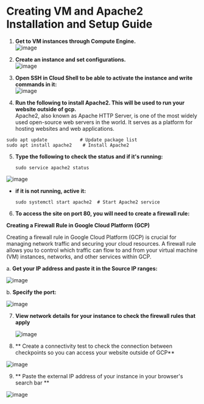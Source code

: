 # Creating VM and Apache2 Installation and Setup Guide

1. **Get to VM instances through Compute Engine.**  
   ![image](https://github.com/user-attachments/assets/a6f3526e-68a1-4f58-8f7c-262ffbce92ec)

2. **Create an instance and set configurations.**  
   ![image](https://github.com/user-attachments/assets/d9390456-d337-4ce0-b2b7-205aaee843bf)

3. **Open SSH in Cloud Shell to be able to activate the instance and write commands in it:**  
   ![image](https://github.com/user-attachments/assets/4f681902-3acd-4587-bad3-531045eaeffd)

4. **Run the following to install Apache2. This will be used to run your website outside of gcp.**  
   Apache2, also known as Apache HTTP Server, is one of the most widely used open-source web servers in the world. It serves as a platform for hosting websites and web applications.

```
sudo apt update            # Update package list
sudo apt install apache2    # Install Apache2
```
5. **Type the following to check the status and if it's running:**

   ```
   sudo service apache2 status 
   ```

![image](https://github.com/user-attachments/assets/f1f2e3bb-589e-435a-befd-41c01bceabd9)

- **if it is not running, active it:**

  ```
  sudo systemctl start apache2  # Start Apache2 service
  ```

6. **To access the site on port 80, you will need to create a firewall rule:**

 **Creating a Firewall Rule in Google Cloud Platform (GCP)**

Creating a firewall rule in Google Cloud Platform (GCP) is crucial for managing network traffic and securing your cloud resources. A firewall rule allows you to control which traffic can flow to and from your virtual machine (VM) instances, networks, and other services within GCP.

a. **Get your IP address and paste it in the Source IP ranges:**

![image](https://github.com/user-attachments/assets/687dc14e-99e1-49af-9e7b-603cac5f0866)

b. **Specify the port:**

   ![image](https://github.com/user-attachments/assets/d123127f-5852-4257-bf76-a7fa0ea1cf6b)

   7. **View network details for your instance to check the firewall rules that apply** 
      
      ![image](https://github.com/user-attachments/assets/66a9384e-2735-4bef-9ea5-7bc4868b631d)

8. ** Create a connectivity test to check the connection between checkpoints so you can access your website outside of GCP**

![image](https://github.com/user-attachments/assets/175d610c-675d-456e-80ae-68388ed11c09)

9. ** Paste the external IP address of your instance in your browser's search bar **

![image](https://github.com/user-attachments/assets/34c81306-a69d-472d-8be3-b9959a8b1f2c)

